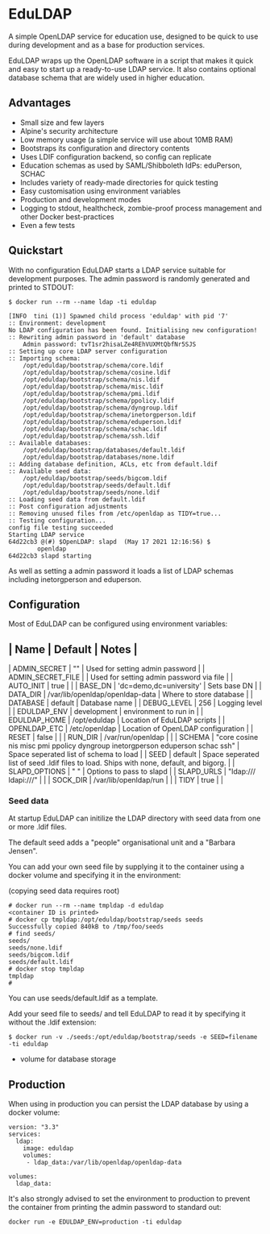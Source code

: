 # EduLDAP

A simple OpenLDAP service for education use, designed to be quick to use during development and as a base for production services. 

EduLDAP wraps up the OpenLDAP software in a script that makes it quick and easy to start up a ready-to-use LDAP service. It also contains optional database schema that are widely used in higher education.

## Advantages

* Small size and few layers
* Alpine's security architecture
* Low memory usage (a simple service will use about 10MB RAM)
* Bootstraps its configuration and directory contents
* Uses LDIF configuration backend, so config can replicate
* Education schemas as used by SAML/Shibboleth IdPs: eduPerson, SCHAC
* Includes variety of ready-made directories for quick testing
* Easy customisation using environment variables
* Production and development modes
* Logging to stdout, healthcheck, zombie-proof process management and other Docker best-practices
* Even a few tests

## Quickstart

With no configuration EduLDAP starts a LDAP service suitable for development purposes. The admin password is randomly generated and printed to STDOUT:

```
$ docker run --rm --name ldap -ti eduldap

[INFO  tini (1)] Spawned child process 'eduldap' with pid '7'
:: Environment: development
No LDAP configuration has been found. Initialising new configuration!                                                                                                                            
:: Rewriting admin password in 'default' database
    Admin password: tvT1sr2hisaLZe4REhVUXMtQbfNr5SJS                                                                                                                                             
:: Setting up core LDAP server configuration                                                                                                                                                     
:: Importing schema:                                                                            
    /opt/eduldap/bootstrap/schema/core.ldif                                                     
    /opt/eduldap/bootstrap/schema/cosine.ldif
    /opt/eduldap/bootstrap/schema/nis.ldif     
    /opt/eduldap/bootstrap/schema/misc.ldif
    /opt/eduldap/bootstrap/schema/pmi.ldif
    /opt/eduldap/bootstrap/schema/ppolicy.ldif                                                                                                                                                   
    /opt/eduldap/bootstrap/schema/dyngroup.ldif
    /opt/eduldap/bootstrap/schema/inetorgperson.ldif                                                                                                                                             
    /opt/eduldap/bootstrap/schema/eduperson.ldif                                                                                                                                                 
    /opt/eduldap/bootstrap/schema/schac.ldif                                                    
    /opt/eduldap/bootstrap/schema/ssh.ldif                                                      
:: Available databases:       
    /opt/eduldap/bootstrap/databases/default.ldif
    /opt/eduldap/bootstrap/databases/none.ldif
:: Adding database definition, ACLs, etc from default.ldif
:: Available seed data:                                                                         
    /opt/eduldap/bootstrap/seeds/bigcom.ldif                                                    
    /opt/eduldap/bootstrap/seeds/default.ldif
    /opt/eduldap/bootstrap/seeds/none.ldif                                                      
:: Loading seed data from default.ldif
:: Post configuration adjustments
:: Removing unused files from /etc/openldap as TIDY=true...
:: Testing configuration...
config file testing succeeded
Starting LDAP service
64d22cb3 @(#) $OpenLDAP: slapd  (May 17 2021 12:16:56) $
        openldap
64d22cb3 slapd starting
```

As well as setting a admin password it loads a list of LDAP schemas including inetorgperson and eduperson.

## Configuration

Most of EduLDAP can be configured using environment variables:

| Name | Default | Notes |
--------------------------
| ADMIN_SECRET | ""  | Used for setting admin password | 
| ADMIN_SECRET_FILE | | Used for setting admin password via file |
| AUTO_INIT | true  | | 
| BASE_DN | 'dc=demo,dc=university' | Sets base DN | 
| DATA_DIR | /var/lib/openldap/openldap-data  | Where to store database | 
| DATABASE | default  | Database name | 
| DEBUG_LEVEL | 256  | Logging level | 
| EDULDAP_ENV | development  | environment to run in | 
| EDULDAP_HOME | /opt/eduldap  | Location of EduLDAP scripts | 
| OPENLDAP_ETC | /etc/openldap  | Location of OpenLDAP configuration | 
| RESET | false  | | 
| RUN_DIR | /var/run/openldap  | | 
| SCHEMA | "core cosine nis misc pmi ppolicy dyngroup inetorgperson eduperson schac ssh"  | Space seperated list of schema to load | 
| SEED | default  | Space seperated list of seed .ldif files to load. Ships with none, default, and bigorg. | 
| SLAPD_OPTIONS | "  " | Options to pass to slapd |
| SLAPD_URLS | "ldap:/// ldapi:///"  | | 
| SOCK_DIR | /var/lib/openldap/run  | | 
| TIDY | true  | | 

### Seed data

At startup EduLDAP can initilize the LDAP directory with seed data from one or more .ldif files.

The default seed adds a "people" organisational unit and a "Barbara Jensen".

You can add your own seed file by supplying it to the container using a docker volume and specifying it in the environment:

(copying seed data requires root)

```
# docker run --rm --name tmpldap -d eduldap
<container ID is printed>
# docker cp tmpldap:/opt/eduldap/bootstrap/seeds seeds
Successfully copied 840kB to /tmp/foo/seeds
# find seeds/
seeds/
seeds/none.ldif
seeds/bigcom.ldif
seeds/default.ldif
# docker stop tmpldap
tmpldap
#
```

You can use seeds/default.ldif as a template.

Add your seed file to seeds/ and tell EduLDAP to read it by specifying it without the .ldif extension:

```
$ docker run -v ./seeds:/opt/eduldap/bootstrap/seeds -e SEED=filename -ti eduldap 
```

* volume for database storage

## Production

When using in production you can persist the LDAP database by using a docker volume:

```
version: "3.3"                                                                                  
services:                          
  ldap:   
    image: eduldap
    volumes:         
     - ldap_data:/var/lib/openldap/openldap-data 

volumes:
  ldap_data:

```

It's also strongly advised to set the environment to production to prevent the container from printing the admin password to standard out:

```
docker run -e EDULDAP_ENV=production -ti eduldap
```


